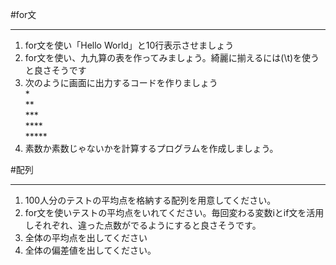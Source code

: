 #for文
* * * * *
1. for文を使い「Hello World」と10行表示させましょう
2. for文を使い、九九算の表を作ってみましょう。綺麗に揃えるには(\t)を使うと良さそうです
3. 次のように画面に出力するコードを作りましょう<br>
    *<br>
    **<br>
    ***<br>
    ****<br>
    *****<br>
4. 素数か素数じゃないかを計算するプログラムを作成しましょう。

#配列
* * * * *
1. 100人分のテストの平均点を格納する配列を用意してください。
2. for文を使いテストの平均点をいれてください。毎回変わる変数iとif文を活用しそれぞれ、違った点数がでるようにすると良さそうです。
3. 全体の平均点を出してください
4. 全体の偏差値を出してください。